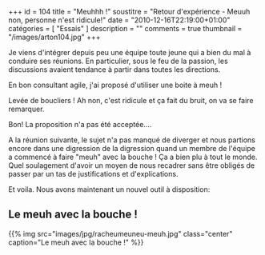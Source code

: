 +++
id = 104
title = "Meuhhh !"
soustitre = "Retour d'expérience - Meuuh non, personne n'est ridicule!"
date = "2010-12-16T22:19:00+01:00"
catégories = [ "Essais" ]
description = ""
comments = true
thumbnail = "/images/arton104.jpg"
+++

<div class="chapo"></div>

Je viens d'intégrer depuis peu une équipe toute jeune qui a bien du mal à conduire ses réunions. En particulier, sous le feu de la passion, les discussions avaient tendance à partir dans toutes les directions. 

En bon consultant agile, j'ai proposé d'utiliser une boite à meuh&nbsp;! 

Levée de boucliers&nbsp;! Ah non, c'est ridicule et ça fait du bruit, on va se faire remarquer.

Bon! La proposition n'a pas été acceptée....

A la réunion suivante, le sujet n'a pas manqué de diverger et nous partions encore dans une digression de la digression quand un membre de l'équipe a commencé à faire "meuh" avec la bouche&nbsp;! Ça a bien plu à tout le monde. Quel soulagement d'avoir un moyen de nous recadrer sans être obligés de passer par un tas de justifications et d'explications.

Et voila. Nous avons maintenant un nouvel outil à disposition:
## Le meuh avec la bouche&nbsp;!
{{% img src="images/jpg/racheumeuneu-meuh.jpg" class="center" caption="Le meuh avec la bouche !" %}}